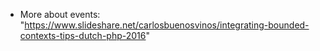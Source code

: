 - More about events: "https://www.slideshare.net/carlosbuenosvinos/integrating-bounded-contexts-tips-dutch-php-2016"
